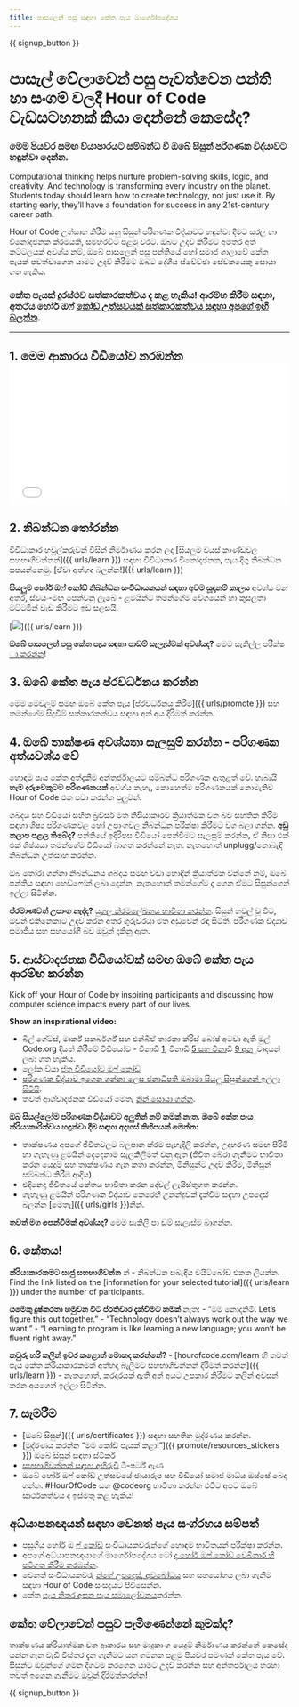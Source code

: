 ```yaml
---
title: පාසලෙන් පසු සඳහා කේත පැය මාර්ගෝපදේශය
---
```


{{ signup_button }}

# පාසැල් වේලාවෙන් පසු පැවත්වෙන පන්ති හා සංගම් වලදී Hour of Code වැඩසටහනක් කියා දෙන්නේ කෙසේද?

### මෙම පියවර සමඟ ව්යාපාරයට සම්බන්ධ වී ඔබේ සිසුන් පරිගණක විද්යාවට හඳුන්වා දෙන්න.

Computational thinking helps nurture problem-solving skills, logic, and creativity. And technology is transforming every industry on the planet. Students today should learn how to create technology, not just use it. By starting early, they’ll have a foundation for success in any 21st-century career path.

Hour of Code උත්සාහ කිරීම යනු සිසුන් පරිගණක විද්යාවට හඳුන්වා දීමට සරල හා විනෝදජනක ක්රමයකි, සමහරවිට පළමු වරට. ඔබට උදව් කිරීමට අමතර අත් කට්ටලයක් අවශ්ය නම්, ඔබේ පාසලෙන් පසු පන්තියේ හෝ සමාජ ශාලාවේ කේත පැයක් පවත්වාගෙන යාමට උදව්</a> කිරීමට ඔබට දේශීය ස්වේච්ඡා සේවකයෙකු සොයා ගත හැකිය.</p> 

### කේත පැයක් දුරස්ථව සත්කාරකත්වය ද කළ හැකිය! ආරම්භ කිරීම සඳහා, අතථ්ය හෝර් ඔෆ් [කෝඩ් උත්සවයක් සත්කාරකත්වය සඳහා අපගේ ඉඟි බලන්න](https://hourofcode.com/us/how-to/virtual).

* * *

## 1. මෙම ආකාරය වීඩියෝව නරඹන්න <iframe width="500" height="255" src="//www.youtube.com/embed/SrnvvWDm73k" frameborder="0" allowfullscreen></iframe> 

## 2. නිබන්ධන තෝරන්න

විවිධාකාර හවුල්කරුවන් විසින් නිර්මාණය කරන ලද [සියලුම වයස් කාණ්ඩවල සහභාගිවන්නන්]({{ urls/learn }}) සඳහා විවිධාකාර විනෝදජනක, පැය දිගු නිබන්ධන සපයන්නෙමු. [ඒවා අත්හදා බලන්න!]({{ urls/learn }})

**සියලුම හෝර් ඔෆ් කෝඩ් නිබන්ධන සංවිධායකයන් සඳහා අවම සූදානම් කාලය** අවශ්ය වන අතර, ස්වයං-මඟ පෙන්වනු ලැබේ - ළමයින්ට තමන්ගේම වේගයෙන් හා කුසලතා මට්ටමින් වැඩ කිරීමට ඉඩ සලසයි.

[![](/images/fit-700/tutorials.png)]({{ urls/learn }})

**ඔබේ පාසලෙන් පසු කේත පැය සඳහා පාඩම් සැලැස්මක් අවශ්යද?** මෙම සැකිල්ල පරීක්ෂ [ා කරන්න](/files/AfterschoolEducatorLessonPlanOutline.docx)!

## 3. ඔබේ කේත පැය ප්රවර්ධනය කරන්න

මෙම මෙවලම් සමඟ ඔබේ කේත පැය [ප්රවර්ධනය කිරීම]({{ urls/promote }}) සහ තමන්ගේම සිදුවීම් සත්කාරකත්වය සඳහා අන් අය දිරිමත් කරන්න.

## 4. ඔබේ තාක්ෂණ අවශ්යතා සැලසුම් කරන්න - පරිගණක අත්යවශ්ය වේ

හොඳම පැය කේත අත්දැකීම අන්තර්ජාලයට සම්බන්ධ පරිගණක ඇතුළත් වේ. හැබැයි **හැම දරුවෙකුටම පරිගණකයක්** අවශ්ය නැහැ, කොහෙත්ම පරිගණකයක් නොමැතිව Hour of Code එක පවා කරන්න පුලුවන්.

ශබ්දය සහ වීඩියෝ සහිත බ්‍රව්සර් මත නිසියාකාරව ක්‍රියාත්මක වන බව සහතික කිරීම සඳහා ශිෂ්‍ය පරිගණකවල හෝ උපාංගවල නිබන්ධන පරීක්ෂා කිරීමට වග බලා ගන්න. **අඩු කලාප පළල තිබේද?** පන්තියේ ඉදිරිපස වීඩියෝ පෙන්වීමට සැලසුම් කරන්න, ඒ නිසා එක් එක් ශිෂ්යයා තමන්ගේම වීඩියෝ බාගත කරන්නේ නැත. නැතහොත් unplugg/නොබැඳි නිබන්ධන උත්සාහ කරන්න.

ඔබ තෝරා ගන්නා නිබන්ධනය ශබ්දය සමඟ වඩා හොඳින් ක්‍රියාත්මක වන්නේ නම්, ඔබේ පන්තිය සඳහා හෙඩ්ෆෝන් ලබා දෙන්න, නැතහොත් තමන්ගේම දෑ ගෙන ඒමට සිසුන්ගෙන් ඉල්ලා සිටින්න.

**ප්රමාණවත් උපාංග නැද්ද?** [යුගල ක්රමලේඛනය භාවිතා කරන්න](https://www.youtube.com/watch?v=vgkahOzFH2Q). සිසුන් හවුල් වූ විට, ඔවුන් එකිනෙකාට උදව් කරන අතර ගුරුවරයා මත අඩුවෙන් රඳා සිටිති. පරිගණක විද්‍යාව සමාජීය සහ සහයෝගී බව ඔවුන් දකිනු ඇත.

## 5. ආස්වාදජනක වීඩියෝවක් සමඟ ඔබේ කේත පැය ආරම්භ කරන්න

Kick off your Hour of Code by inspiring participants and discussing how computer science impacts every part of our lives.

**Show an inspirational video:**

- බිල් ගේට්ස්, මාර්ක් සකර්බර්ග් සහ එන්බීඒ තාරකා ක්රිස් බෝෂ් අටවා ඇති මුල් Code.org දියත් කිරීමේ වීඩියෝව - විනාඩි [1](https://www.youtube.com/watch?v=qYZF6oIZtfc), විනාඩි [5 සහ විනා](https://www.youtube.com/watch?v=nKIu9yen5nc)ඩි [9 අන](https://www.youtube.com/watch?v=dU1xS07N-FA) ුවාදයන් ලබා ගත හැකිය.
- ලෝක ව්යා [ප්ත වීඩියෝව ඔෆ් කෝඩ්](https://www.youtube.com/watch?v=KsOIlDT145A)
- [පරිගණක විද්යාව ඉගෙන ගන්නා ලෙස ජනාධිපති ඔබාමා සියලු සිසුන්ගෙන් ඉල්ලා සිටියි](https://www.youtube.com/watch?v=6XvmhE1J9PY).
- තවත් ආශ්වාදජනක වීඩියෝ මෙතැ [නින් සොයා ගන්න](https://www.youtube.com/playlist?list=PLzdnOPI1iJNfpD8i4Sx7U0y2MccnrNZuP).

**ඔබ සියල්ලෝම පරිගණක විද්යාවට අලුතින් නම් කමක් නැත. ඔබේ කේත පැය ක්රියාකාරිත්වය හඳුන්වා දීම සඳහා අදහස් කිහිපයක් මෙන්න:**

- තාක්ෂණය අපගේ ජීවිතවලට බලපාන ක්රම පැහැදිලි කරන්න, උදාහරණ සමඟ පිරිමි හා ගැහැණු ළමයින් දෙදෙනාම සැලකිලිමත් වනු ඇත (ජීවිත බේරා ගැනීමට භාවිතා කරන යෙදුම් සහ තාක්ෂණය ගැන කතා කරන්න, මිනිසුන්ට උදව් කිරීම, මිනිසුන් සම්බන්ධ කිරීම ආදිය).
- එදිනෙදා ජීවිතයේ කේතය භාවිතා කරන දේවල් ලැයිස්තුගත කරන්න.
- ගැහැණු ළමයින් පරිගණක විද්යාව කෙරෙහි උනන්දුවක් දැක්වීම සඳහා උපදෙස් බලන්න [මෙතැ]({{ urls/girls }})නින්.

**තවත් මග පෙන්වීමක් අවශ්යද?** මෙම සැකිලි පා [ඩම් සැලැස්ම බා](/files/AfterschoolEducatorLessonPlanOutline.docx)ගන්න.

## 6. කේතය!

**ක්රියාකාරකමට සෘජු සහභාගිවන්න** න් - නිබන්ධන සබැඳිය වයිට්බෝඩ් එකක ලියන්න. Find the link listed on the [information for your selected tutorial]({{ urls/learn }}) under the number of participants.

**යමෙකු දුෂ්කරතා හමුවන විට ප්රතිචාර දැක්වීමට කමක්** නැත: - “මම නොදනිමි. Let’s figure this out together.” - “Technology doesn’t always work out the way we want.” - “Learning to program is like learning a new language; you won’t be fluent right away.”

**කවුරු හරි කලින් ඉවර කළොත් මොකද කරන්නේ?** - [hourofcode.com/learn හි තවත් පැය කේත ක්රියාකාරකමක් අත්හදා බැලීමට සහභාගිවන්නන් දිරිමත් කරන්න]({{ urls/learn }}) - නැතහොත්, කරදරයක් ඇති අන් අයට උපකාර කිරීමට කලින් අවසන් කරන අයගෙන් ඉල්ලා සිටින්න.

## 7. සැමරීම

- [ඔබේ සිසුන්]({{ urls/certificates }}) සඳහා සහතික මුද්රණය කරන්න.
- [මුද්රණය කරන්න “මම කෝඩ් පැයක් කළා!”]({{ promote/resources_stickers }}) ඔබේ සිසුන් සඳහා ස්ටිකර්
- [සහභාගිවන්නන් සඳහා අභිරුචි](https://www.amazon.com/stores/Code/page/8557B2A6-EBF2-4C9F-95C5-C3256FBA0220?ref_=ast_bln) ටී-ෂර්ට් ඇණ
- ඔබේ හෝර් ඔෆ් කෝඩ් උත්සවයේ ඡායාරූප සහ වීඩියෝ සමාජ මාධ්ය ඔස්සේ බෙදා ගන්න. #HourOfCode සහ @codeorg භාවිතා කරන්න එවිට අපට ඔබේ සාර්ථකත්වය ද ඉස්මතු කළ හැකිය!

## අධ්යාපනඥයන් සඳහා වෙනත් පැය සංග්රහය සම්පත්

- පසුගිය හෝර් ඔ [ෆ් කෝඩ්](http://www.slideshare.net/TeachCode/hour-of-code-best-practices-for-successful-educators-51273466) සංවිධායකවරුන්ගේ හොඳම භාවිතයන් පරීක්ෂා කරන්න.
- අපගේ අධ්යාපනඥයාගේ මාර්ගෝපදේශය ටෝ [ද හෝර් ඔෆ් කෝඩ් වෙබිනාර් හි පටිගත කිරීම නරඹන්න](https://youtu.be/EJeMeSW2-Mw).
- වෙනත් සංවිධායකවරු [න්ගේ උපදෙස්, අවබෝධය](http://forum.code.org/c/plc/hour-of-code) සහ සහයෝගය ලබා ගැනීම සඳහා Hour of Code සංසදයට පිවිසෙන්න.
- කේත [පැය නිතර අසන පැය සමාලෝචනය](https://support.code.org/hc/en-us/categories/200147083-Hour-of-Code)කරන්න.

## කේත වේලාවෙන් පසුව පැමිණෙන්නේ කුමක්ද?

තාක්ෂණය ක්රියාත්මක වන ආකාරය සහ මෘදුකාංග යෙදුම් නිර්මාණය කරන්නේ කෙසේද යන්න ගැන වැඩි විස්තර දැන ගැනීමට යන ගමනක පළමු පියවර පමණක් කේත පැය වේ. සිසුන්ට ඔවුන්ගේ ගමන දිගටම කරගෙන යාමට උදව් කරන්න සහ අන්තර්ජාලය හරහා තවත් [ඉගෙන ගැනීමට ඔවුන් දිරිමත්](/beyond)කරන්න!

{{ signup_button }}